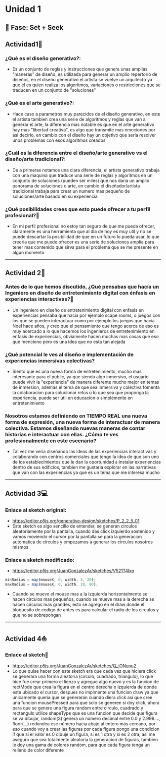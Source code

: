 # Unidad 1

## 🔎 Fase: Set + Seek

## Actividad1🚀
### ¿Qué es el diseño generativo?:
- Es un conjunto de reglas y instrucciones que genera unas amplias "maneras" de diseño, es utilizada para generar un amplio repertorio de diseños, en el diseño generativo el artista se vuelve un arquitecto ya que él es quien realiza los algoritmos, variaciones o restricciones que se traducen en un conjunto de "soluciones"
### ¿Qué es el arte generativo?:
- Hace caso a parametros muy parecidos de el diseño generativo, en este el artista tambien crea una serie de algoritmos y reglas que van a generar el arte, la diferencia mas notable es que en el arte generativo hay mas "libertad creativa", es algo que transmite mas emociones por asi decirlo, en cambio con el diseño hay un objetivo que seria resolver unos problemas con esos algoritmos creados
### ¿Cuál es la diferencia entre el diseño/arte generativo vs el diseño/arte tradicional?:
- De a primeras notamos una clara diferencia, el artista generativo trabaja con una maquina que traduce una serie de reglas y algoritmos en un conjunto de soluciones (pueden ser miles) que nos daria un amplio panorama de soluciones o arte, en cambio el diseñador/artista tradicional trabaja para crear un numero mas pequeño de soluciones/arte basado en su experiencia
### ¿Qué posibilidades crees que esto puede ofrecer a tu perfil profesional?📘
- En mi perfil profesional no estoy tan seguro de que me pueda ofrecer, claramente es una herramienta que al dia de hoy es muy util y no se puede descartar la posibilidad de que en un futuro lo pueda usar, lo que creeria que me puede ofrecer es una serie de soluciones amplia para tener mas contenido que sirva para el problema que se me presente en algun momento
----
## Actividad 2🎱
### Antes de lo que hemos discutido, ¿Qué pensabas que hacía un Ingeniero en diseño de entretenimiento digital con énfasis en experiencias interactivas?🧰
- Un ingeniero en diseño de entretenimiento digital con enfasis en experiencias pensaba que hacia por ejemplo scape rooms, o juegos con los que se pueden interactuar como por ejemplo los juegos que hacia Noel hace años, y creo que el pensamiento que tengo acerca de eso es muy acercado a lo que hacemos los ingenieros de entretenimiento en enfasis de experiencias, obviamente hacen muchas mas cosas que eso que menciono pero es una idea que no esta tan alejada
### ¿Qué potencial le ves al diseño e implementación de experiencias inmersivas colectivas?
- Siento que es una nueva forma de entretenimiento, mucho mas interesante para el public, ya que siendo algo inmersivo, el usuario puede vivir la "experiencia" de manera diferente mucho mejor en temas de inmersion, ademas el tema de que sea inmersiva y colectiva fomenta la colaboracion para solucionar retos o lo que sea que proponga la experiencia, puede ser util en educacion o simplemente en entretenimiento 
### Nosotros estamos definiendo en TIEMPO REAL una nueva forma de expresión, una nueva forma de interactuar de manera colectiva. Estamos diseñando nuevas maneras de contar historias e interactuar con ellas. ¿Cómo te ves profesionalmente en este escenario?
- Tal vez me veria diseñando las ideas de las experiencias interactivas y colaborando con centros comerciales que tengo la idea de que son uno de los establecimientos que le dan la oportunidad a instalar experiencias dentro de sus edificios, tambien me gustaria explorar en las narrativas que van con las experiencias ya que es un tema que me interesa mucho
----
## Actividad 3💻
### Enlace al sketch original:
- https://editor.p5js.org/generative-design/sketches/P_2_2_5_01
- Este sketch es algo sencillo de entender, se generan circulos aleatoriamente por la pantalla, cuando das click izquierdo sostenido y vamos moviendo el cursor por la pantalla se para la generacion automatica de circulos y empezamos a generar los circulos nosotros mismos
### Enlace a sketch modificado:
- https://editor.p5js.org/JuanGonzalezAr/sketches/V521T4lxp
```js
minRadius = map(mouseX, 0, width, 3, 20);
maxRadius = map(mouseX, 0, width, 20, 80);
```
- Cuando se mueve el mouse mas a la izquierda horizontalmente se hacen circulos mas pequeños, cuando se mueve mas a la derecha se hacen circulos mas grandes, esto se agrego en el draw donde el bloquesito de codigo de antes es para calcular el radio de los circulos y que no se sobrepongan
---
## Actividad 4⛵
### Enlace al sketch🎱
- https://editor.p5js.org/JuanGonzalezAr/sketches/Q_jONunu2
- Lo que quise hacer con este sketch era que cada vez que hiciera click se generara una forma aleatoria (circulo, cuadrado, triangulo), lo que hice fue crear primero el lienzo y agregue algo nuevo y es la funcion de rectMode que crea la figura en el centro derecha o izquierda de donde este ubicado el cursor, despues no implmente una funcion draw ya que unicamente queria que se generaran cuando diera click asi que cree una funcion mousePressed para que solo se generen si doy click, ahora para que se genere una figura random entre circulo, cuadrado y rectangulo utilice shapeType que es una funcion que decide que figura se va dibujar, random(3) genera un número decimal entre 0.0 y 2.999...., floor(...) redondea ese número hacia abajo al entero más cercano, por eso cuando voy a crear las figuras por cada figura pongo una condicion if que si el valor es 0 dibuje un figura, si es 1 otra y si es 2 otra, asi me aseguro que sea totalmente aleatoria la generacion de figuras, tambien le doy una gama de colores random, para que cada figura tenga un relleno de color diferente
